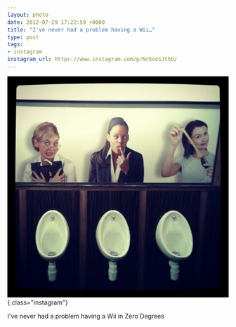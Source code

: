 ```yaml
---
layout: photo
date: 2012-07-29 17:22:59 +0000
title: "I've never had a problem having a Wii…"
type: post
tags:
- instagram
instagram_url: https://www.instagram.com/p/NrEoo1Jt5O/
---
```


![Instagram - NrEoo1Jt5O](/img/NrEoo1Jt5O.jpg){:class="instagram"}

I've never had a problem having a Wii in Zero Degrees
